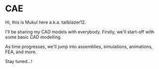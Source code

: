 # CAE

Hi, this is Mukul here a.k.a. tailblazer12. 

I'll be sharing my CAD models with everybody. Firstly, we'll start-off with some basic CAD modelling. 

As time progresses, we'll jump into assemblies, simulations, animations, FEA, and more.

Stay tuned...!
